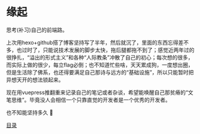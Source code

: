 # 缘起
思考(补习)自己的前端路。

上次用hexo+github搭了博客坚持写了半年，然后就沉了，里面的东西忘得差不多，也过时了，只能说技术发展的脚步太快，拖后腿都拖不到了；感觉近两年过的很挣扎，“溢出的形式主义”和各种“人际教条”冲散了自己的初心；每次想的很多，而实际上做的很少，每立flag必倒；也不知道忙些啥，天天累成狗，一度想出圈，但是生活除了佛系，也还得要满足自己那诗与远方的“基础设施”，所以只能暂时把异想天开的想法锁起来。

现在用vuepress推翻重来记录自己的笔记或者杂谈，希望能唤醒自己那贫瘠的“文笔思维”。毕竟没人会相信一个只靠直觉的开发者是一个优秀的开发者。

也不知能坚持多久 :see_no_evil:

<!-- > 从明天起，做一个虚拟的人<br>
> 键盘、鼠标，周游前端<br>
> 从明天起，关心代码和文字<br>
> 我有一个note，面朝前端，黯然失色<br> -->

[目录](/guide)